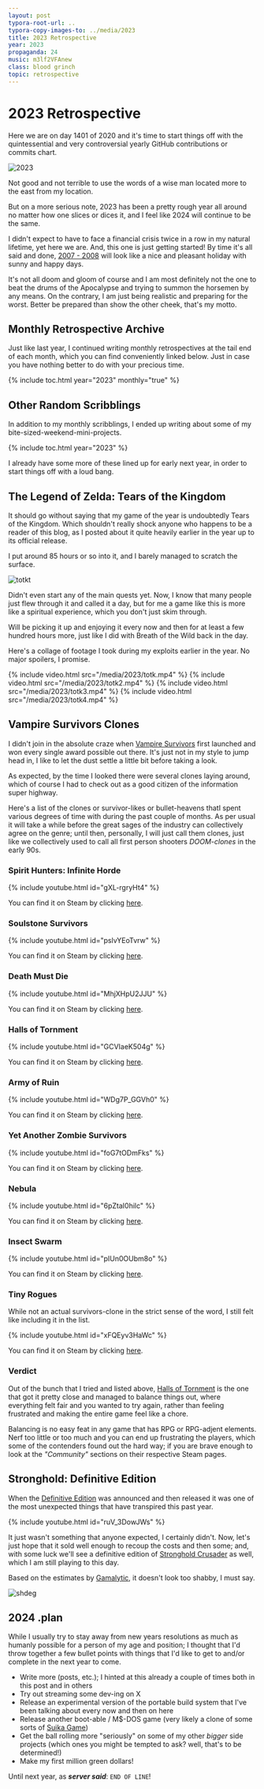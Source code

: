 ```yaml
---
layout: post
typora-root-url: ..
typora-copy-images-to: ../media/2023
title: 2023 Retrospective
year: 2023
propaganda: 24
music: m3lf2VFAnew
class: blood grinch
topic: retrospective
---
```


2023 Retrospective
=========================

Here we are on day 1401 of 2020 and it's time to start things off with the quintessential and very controversial yearly GitHub contributions or commits chart.

![2023](/media/github/2023.png)

Not good and not terrible to use the words of a wise man located more to the east from my location.

But on a more serious note, 2023 has been a pretty rough year all around no matter how one slices or dices it, and I feel like 2024 will continue to be the same.

I didn't expect to have to face a financial crisis twice in a row in my natural lifetime, yet here we are. And, this one is just getting started! By time it's all said and done, [2007 - 2008][20072008] will look like a nice and pleasant holiday with sunny and happy days.

It's not all doom and gloom of course and I am most definitely not the one to beat the drums of the Apocalypse and trying to summon the horsemen by any means. On the contrary, I am just being realistic and preparing for the worst. Better be prepared than show the other cheek, that's my motto.

## Monthly Retrospective Archive

Just like last year, I continued writing monthly retrospectives at the tail end of each month, which you can find conveniently linked below. Just in case you have nothing better to do with your precious time.

{% include toc.html year="2023" monthly="true" %}

## Other Random Scribblings

In addition to my monthly scribblings, I ended up writing about some of my bite-sized-weekend-mini-projects.

{% include toc.html year="2023" %}

I already have some more of these lined up for early next year, in order to start things off with a loud bang.

## The Legend of Zelda: Tears of the Kingdom

It should go without saying that my game of the year is undoubtedly Tears of the Kingdom. Which shouldn't really shock anyone who happens to be a reader of this blog, as I posted about it quite heavily earlier in the year up to its official release.

I put around 85 hours or so into it, and I barely managed to scratch the surface.

![totkt](/media/2023/totkt.png)

Didn't even start any of the main quests yet. Now, I know that many people just flew through it and called it a day, but for me a game like this is more like a spiritual experience, which you don't just skim through.

Will be picking it up and enjoying it every now and then for at least a few hundred hours more, just like I did with Breath of the Wild back in the day.

Here's a collage of footage I took during my exploits earlier in the year. No major spoilers, I promise.

{% include video.html src="/media/2023/totk.mp4" %}
{% include video.html src="/media/2023/totk2.mp4" %}
{% include video.html src="/media/2023/totk3.mp4" %}
{% include video.html src="/media/2023/totk4.mp4" %}

## Vampire Survivors Clones

I didn't join in the absolute craze when [Vampire Survivors][vampiresurvivors] first launched and won every single award possible out there. It's just not in my style to jump head in, I like to let the dust settle a little bit before taking a look.

As expected, by the time I looked there were several clones laying around, which of course I had to check out as a good citizen of the information super highway.

Here's a list of the clones or survivor-likes or bullet-heavens thatI spent various degrees of time with during the past couple of months. As per usual it will take a while before the great sages of the industry can collectively agree on the genre; until then, personally, I will just call them clones, just like we collectively used to call all first person shooters *DOOM-clones* in the early 90s.

### Spirit Hunters: Infinite Horde

{% include youtube.html id="gXL-rgryHt4" %}

You can find it on Steam by clicking [here][spirithunters].

### Soulstone Survivors

{% include youtube.html id="pslvYEoTvrw" %}

You can find it on Steam by clicking [here][soulstonesurvivors].

### Death Must Die

{% include youtube.html id="MhjXHpU2JJU" %}

You can find it on Steam by clicking [here][dearhmustdie].

### Halls of Tornment

{% include youtube.html id="GCVIaeK504g" %}

You can find it on Steam by clicking [here][hallsoftornment].

### Army of Ruin

{% include youtube.html id="WDg7P_GGVh0" %}

You can find it on Steam by clicking [here][armyofruin].

### Yet Another Zombie Survivors

{% include youtube.html id="foG7tODmFks" %}

You can find it on Steam by clicking [here][yetanotherzombiesurvivors].

### Nebula

{% include youtube.html id="6pZtaI0hilc" %}

You can find it on Steam by clicking [here][nebula].

### Insect Swarm

{% include youtube.html id="pIUn0OUbm8o" %}

You can find it on Steam by clicking [here][insectswarm].

### Tiny Rogues

While not an actual survivors-clone in the strict sense of the word, I still felt like including it in the list.

{% include youtube.html id="xFQEyv3HaWc" %}

You can find it on Steam by clicking [here][tinyrogues].

### Verdict

Out of the bunch that I tried and listed above, [Halls of Tornment][hallsoftornment] is the one that got it pretty close and managed to balance things out, where everything felt fair and you wanted to try again, rather than feeling frustrated and making the entire game feel like a chore.

Balancing is no easy feat in any game that has RPG or RPG-adjent elements. Nerf too little or too much and you can end up frustrating the players, which some of the contenders found out the hard way; if you are brave enough to look at the *"Community"* sections on their respective Steam pages.

## Stronghold: Definitive Edition

When the [Definitive Edition][strongholdde] was announced and then released it was one of the most unexpected things that have transpired this past year.

{% include youtube.html id="ruV_3DowJWs" %}

It just wasn't something that anyone expected, I certainly didn't. Now, let's just hope that it sold well enough to recoup the costs and then some; and, with some luck we'll see a definitive edition of [Stronghold Crusader][strongholdcrusader] as well, which I am still playing to this day.

Based on the estimates by [Gamalytic][shdegamalytic], it doesn't look too shabby, I must say.

![shdeg](/media/2023/shdeg.png)

## 2024 .plan

While I usually try to stay away from new years resolutions as much as humanly possible for a person of my age and position; I thought that I'd throw together a few bullet points with things that I'd like to get to and/or complete in the next year to come.

* Write more (posts, etc.); I hinted at this already a couple of times both in this post and in others
* Try out streaming some dev-ing on X
* Release an experimental version of the portable build system that I've been talking about every now and then on here
* Release another boot-able / M$-DOS game (very likely a clone of some sorts of [Suika Game][suikagame])
* Get the ball rolling more "seriously" on some of my other *bigger* side projects (which ones you might be tempted to ask? well, that's to be determined!)
* Make my first million green dollars!

Until next year, as ***server said***: `END OF LINE`!

[spirithunters]: https://store.steampowered.com/app/1914580/Spirit_Hunters_Infinite_Horde/
[hallsoftornment]: https://store.steampowered.com/app/2218750/Halls_of_Torment/
[soulstonesurvivors]: https://store.steampowered.com/app/2066020/Soulstone_Survivors/
[dearhmustdie]: https://store.steampowered.com/app/2334730/Death_Must_Die/
[nebula]: https://store.steampowered.com/app/2101250/Nebula/
[tinyrogues]: https://store.steampowered.com/app/2088570/Tiny_Rogues/
[vampiresurvivors]: https://store.steampowered.com/app/1794680/Vampire_Survivors/
[armyofruin]: https://store.steampowered.com/app/1918040/Army_of_Ruin/
[insectswarm]: https://store.steampowered.com/app/1999170/Insect_Swarm/
[yetanotherzombiesurvivors]: https://store.steampowered.com/app/2163330/Yet_Another_Zombie_Survivors/
[strongholdde]: https://store.steampowered.com/app/2140020/Stronghold_Definitive_Edition/
[strongholdcrusader]: https://store.steampowered.com/app/40970/Stronghold_Crusader_HD/
[suikagame]: https://en.wikipedia.org/wiki/Suika_Game
[20072008]: https://en.wikipedia.org/wiki/2007%E2%80%932008_financial_crisis
[shdegamalytic]: https://gamalytic.com/game/2140020
